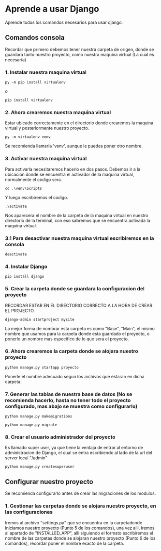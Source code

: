 # Aprende a usar Django

Aprende todos los comandos necesarios para usar django.

## Comandos consola
Recordar que primero debemos tener nuestra carpeta de origen, donde se guardara tanto nuestro proyecto, como nuestra maquina virtual (La cual es necesaria)

### 1. Instalar nuestra maquina virtual
```
py -m pip install virtualenv
```
o
```
pip install virtualenv
```

### 2. Ahora crearemos nuestra maquina virtual
Estar ubicado correctamente en el directorio donde crearemos la maquina virtual y posteriormente nuestro proyecto.
```
py -m virtualenv venv
```
Se recomienda llamarla 'venv', aunque le puedes poner otro nombre.

### 3. Activar nuestra maquina virtual
Para activarla necesitaremos hacerlo en dos pasos.
Debemos ir a la ubicacion donde se encuentra el activador de la maquina virtual, normalmente el codigo sera.
```
cd .\venv\Scripts
```
Y luego escribiremos el codigo.
```
.\activate
```
Nos aparecera el nombre de la carpeta de la maquina virtual en nuestro directorio de la terminal, con eso sabremos que se encuentra activada la maquina virtual.

### 3.1 Para desactivar nuestra maquina virtual escribiremos en la consola
```
deactivate
```

### 4. Instalar Django
```
pip install django
```

### 5. Crear la carpeta donde se guardara la configuracion del proyecto
RECORDAR ESTAR EN EL DIRECTORIO CORRECTO A LA HORA DE CREAR EL PROJECTO.
```
django-admin startproject mysite
```
La mejor forma de nombrar esta carpeta es como "Base", "Main", el mismo nombre que usamos para la carpeta donde esta guardado el proyecto, o ponerle un nombre mas especifico de lo que sera el proyecto.

### 6. Ahora crearemos la carpeta donde se alojara nuestro proyecto
```
python manage.py startapp proyecto
```
Ponerle el nombre adecuado segun los archivos que estaran en dicha carpeta.

### 7. Generar las tablas de nuestra base de datos (No se recomienda hacerlo, hasta no tener todo el proyecto configurado, mas abajo se muestra como configurarlo)
```
python manage.py makemigrations
```
```
python manage.py migrate
```

### 8. Crear el usuario administrador del proyecto
Es llamado super user, ya que tiene la ventaja de entrar al entorno de administracion de Django, el cual se entra escribiendo al lado de la url del server local "/admin"
```
python manage.py createsuperuser
```

## Configurar nuestro proyecto
Se recomienda configurarlo antes de crear las migraciones de los modulos.

### 1. Gestionar las carpetas donde se alojara nuestro proyecto, en las configuraciones
Iremos al archivo "settings.py" que se encuentra en la carpetadonde iniciamos nuestro proyecto (Punto 5 de los comandos), una vez alli, iremos al apartado de "INSTALLED_APP", alli siguiendo el formato escribiremos el nombre de las carpetas donde se alojaran nuestro proyecto (Punto 6 de los comandos), recordar poner el nombre exacto de la carpeta.










